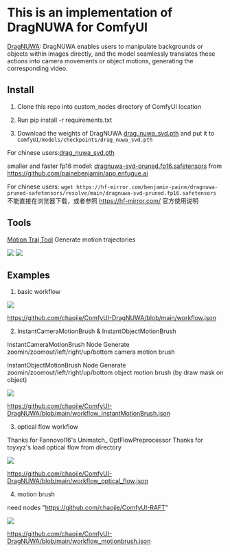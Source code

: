 # This is an implementation of DragNUWA for ComfyUI

[DragNUWA](https://github.com/ProjectNUWA/DragNUWA): DragNUWA enables users to manipulate backgrounds or objects within images directly, and the model seamlessly translates these actions into camera movements or object motions, generating the corresponding video.

## Install

1. Clone this repo into custom_nodes directory of ComfyUI location

2. Run pip install -r requirements.txt

3. Download the weights of DragNUWA  [drag_nuwa_svd.pth](https://drive.google.com/file/d/1Z4JOley0SJCb35kFF4PCc6N6P1ftfX4i/view) and put it to `ComfyUI/models/checkpoints/drag_nuwa_svd.pth`

For chinese users:[drag_nuwa_svd.pth](https://www.liblib.art/modelinfo/e72699771a7b443499ffdd298f58f0a7)

smaller and faster fp16 model: [dragnuwa-svd-pruned.fp16.safetensors](https://huggingface.co/benjamin-paine/dragnuwa-pruned-safetensors/resolve/main/dragnuwa-svd-pruned.fp16.safetensors) from https://github.com/painebenjamin/app.enfugue.ai

For chinese users: `wget https://hf-mirror.com/benjamin-paine/dragnuwa-pruned-safetensors/resolve/main/dragnuwa-svd-pruned.fp16.safetensors` 不能直接在浏览器下载，或者参照 https://hf-mirror.com/ 官方使用说明

## Tools

[Motion Traj Tool](https://chaojie.github.io/ComfyUI-DragNUWA/tools/draw.html) Generate motion trajectories

<img src="assets/multiline.png" raw=true>

<img src="assets/multiline.gif" raw=true>

## Examples

1. basic workflow

<img src="assets/base_wf.png" raw=true>

https://github.com/chaojie/ComfyUI-DragNUWA/blob/main/workflow.json


2. InstantCameraMotionBrush & InstantObjectMotionBrush

InstantCameraMotionBrush Node Generate zoomin/zoomout/left/right/up/bottom camera motion brush

InstantObjectMotionBrush Node Generate zoomin/zoomout/left/right/up/bottom object motion brush (by draw mask on object)

<img src="assets/instantmotionbrush.png" raw=true>

https://github.com/chaojie/ComfyUI-DragNUWA/blob/main/workflow_InstantMotionBrush.json


3. optical flow workflow

Thanks for Fannovol16's Unimatch_ OptFlowPreprocessor
Thanks for toyxyz's load optical flow from directory

<img src="assets/optical_flow.png" raw=true>

https://github.com/chaojie/ComfyUI-DragNUWA/blob/main/workflow_optical_flow.json

4. motion brush

need nodes "https://github.com/chaojie/ComfyUI-RAFT"

<img src="assets/motionbrush.png" raw=true>

https://github.com/chaojie/ComfyUI-DragNUWA/blob/main/workflow_motionbrush.json
